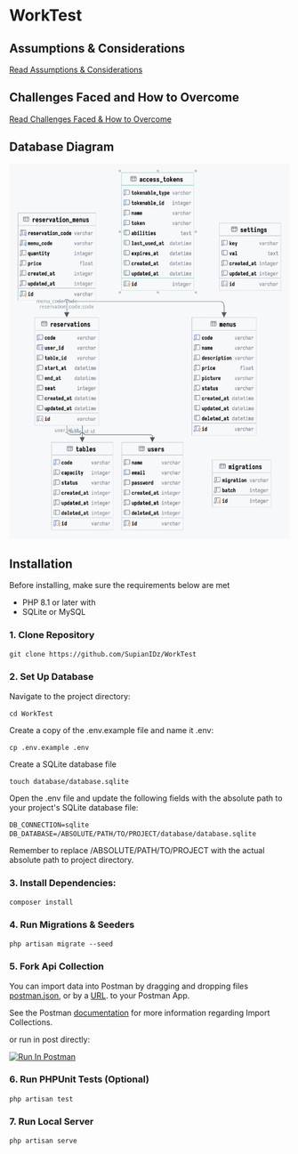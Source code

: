 # WorkTest

## Assumptions & Considerations

[Read Assumptions & Considerations](ASSUMPTIONS_%26_CHALLENGES.md#assumptions--considerations)

## Challenges Faced and How to Overcome

[Read Challenges Faced & How to Overcome](ASSUMPTIONS_%26_CHALLENGES.md#challenges-faced-and-how-to-overcome-problems)

## Database Diagram

<img src="database.png">

## Installation

Before installing, make sure the requirements below are met

- PHP 8.1 or later with
- SQLite or MySQL

### 1. Clone Repository

```
git clone https://github.com/SupianIDz/WorkTest
```

### 2. Set Up Database

Navigate to the project directory:

```shell
cd WorkTest
```

Create a copy of the .env.example file and name it .env:

```shell
cp .env.example .env
```

Create a SQLite database file

```shell
touch database/database.sqlite
```

Open the .env file and update the following fields with the absolute path to your project's SQLite database file:

```dotenv
DB_CONNECTION=sqlite
DB_DATABASE=/ABSOLUTE/PATH/TO/PROJECT/database/database.sqlite
```

Remember to replace /ABSOLUTE/PATH/TO/PROJECT with the actual absolute path to project directory.

### 3. Install Dependencies:

```
composer install
```

### 4. Run Migrations & Seeders

```
php artisan migrate --seed
```

### 5. Fork Api Collection

You can import data into Postman by dragging and dropping files [postman.json](postman.json), or by a [URL](https://raw.githubusercontent.com/SupianIDz/WorkTest/main/postman.json).
to your Postman App.

See the Postman [documentation](https://learning.postman.com/docs/getting-started/importing-and-exporting/importing-data/) for more information regarding Import Collections.

or run in post directly:

[<img src="https://run.pstmn.io/button.svg" alt="Run In Postman" style="width: 128px; height: 32px;">](https://app.getpostman.com/run-collection/10481488-1d0e5b8e-3cd5-4652-b05a-c9525d575b7f?action=collection%2Ffork&source=rip_markdown&collection-url=entityId%3D10481488-1d0e5b8e-3cd5-4652-b05a-c9525d575b7f%26entityType%3Dcollection%26workspaceId%3Da66266ef-ff39-46cd-95a0-9b55d0d767a8#?env%5BTest%5D=W3sia2V5IjoiQkFTRV9VUkwiLCJ2YWx1ZSI6Imh0dHA6Ly8xMjcuMC4wLjE6ODAwMCIsImVuYWJsZWQiOnRydWUsInR5cGUiOiJkZWZhdWx0Iiwic2Vzc2lvblZhbHVlIjoiaHR0cDovLzEyNy4wLjAuMTo4MDAwIiwic2Vzc2lvbkluZGV4IjowfSx7ImtleSI6ImN1cnJlbnRkYXRlIiwidmFsdWUiOiIiLCJlbmFibGVkIjp0cnVlLCJ0eXBlIjoiYW55Iiwic2Vzc2lvblZhbHVlIjoiMjAyNC0wMi0xMiIsInNlc3Npb25JbmRleCI6MX0seyJrZXkiOiJEQVRFIiwidmFsdWUiOiIiLCJlbmFibGVkIjp0cnVlLCJ0eXBlIjoiYW55Iiwic2Vzc2lvblZhbHVlIjoiMjAyNC0wMi0xMiIsInNlc3Npb25JbmRleCI6Mn1d)

### 6. Run PHPUnit Tests (Optional)

```
php artisan test
```

### 7. Run Local Server

```shell
php artisan serve
```
